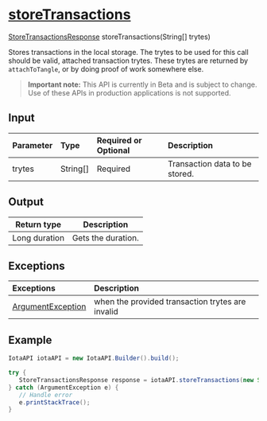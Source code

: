 
# [storeTransactions](https://github.com/iotaledger/iota-java/blob/master/jota/src/main/java/org/iota/jota/IotaAPICore.java#L753)
 [StoreTransactionsResponse](https://github.com/iotaledger/iota-java/blob/master/jota/src/main/java/org/iota/jota/dto/response/StoreTransactionsResponse.java) storeTransactions(String[] trytes)

Stores transactions in the local storage. The trytes to be used for this call should be valid, attached transaction trytes. These trytes are returned by `attachToTangle`, or by doing proof of work somewhere else.
> **Important note:** This API is currently in Beta and is subject to change. Use of these APIs in production applications is not supported.

## Input
| Parameter       | Type | Required or Optional | Description |
|:---------------|:--------|:--------| :--------|
| trytes | String[] | Required | Transaction data to be stored. |
    
## Output
| Return type | Description |
|--|--|
| Long duration | Gets the duration. |

## Exceptions
| Exceptions     | Description |
|:---------------|:--------|
| [ArgumentException](https://github.com/iotaledger/iota-java/blob/master/jota/src/main/java/org/iota/jota/error/ArgumentException.java) | when the provided transaction trytes are invalid |


 ## Example
 
 ```Java
 IotaAPI iotaAPI = new IotaAPI.Builder().build();

try { 
    StoreTransactionsResponse response = iotaAPI.storeTransactions(new String[]{"FZE9UXESVWNRVHRPGEAGHYTUE ... DKSUNMZ9YMOYMPBKOPUXCEWJN", "IGTJJFUYMJDOICSZRXDGIG9ZX ... IIHMKR9VXH9ZTTPOQAULBDACL"});
} catch (ArgumentException e) { 
    // Handle error
    e.printStackTrace(); 
}
 ```
